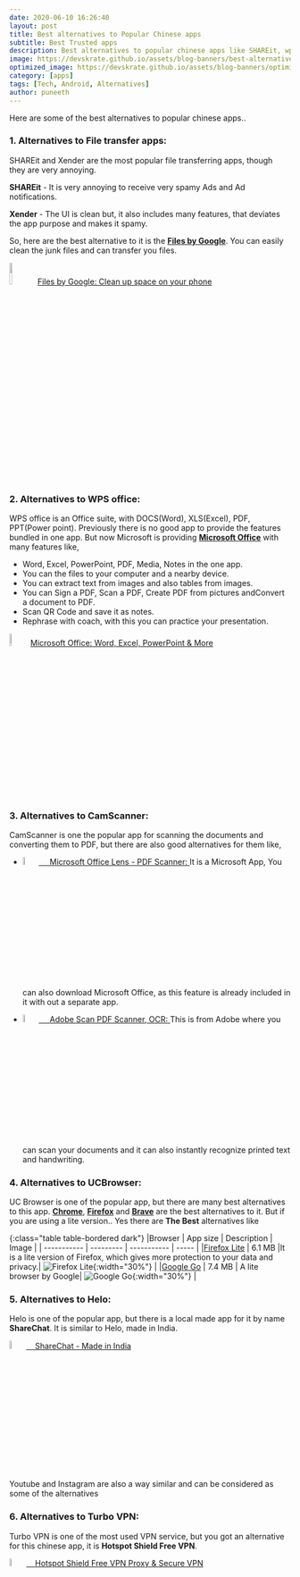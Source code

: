 ```yaml
---
date: 2020-06-10 16:26:40
layout: post
title: Best alternatives to Popular Chinese apps
subtitle: Best Trusted apps
description: Best alternatives to popular chinese apps like SHAREit, wps-office etc
image: https://devskrate.github.io/assets/blog-banners/best-alternatives-to-chinese-apps.jpg
optimized_image: https://devskrate.github.io/assets/blog-banners/optimized/best-alternatives-to-chinese-apps-opt.jpg
category: [apps]
tags: [Tech, Android, Alternatives]
author: puneeth
---
```


Here are some of the best alternatives to popular chinese apps..

### 1. Alternatives to File transfer apps:

SHAREit and Xender are the most popular file transferring apps, though they are very annoying.

**SHAREit** - It is very annoying to receive very spamy Ads and Ad notifications.

**Xender** - The UI is clean but, it also includes many features, that deviates the app purpose and makes it spamy.

So, here are the best alternative to it is the [**Files by Google**](https://play.google.com/store/apps/details?id=com.google.android.apps.nbu.files&hl=en_IN). You can easily clean the junk files and can transfer you files.

<p align="">
  <a href="https://play.google.com/store/apps/details?id=com.google.android.apps.nbu.files&hl=en_IN"><img width="10%" src="https://devskrate.github.io/assets/images/alternatives/chinese-apps/filesgo.png"><bold>Files by Google: Clean up space on your phone</bold></a>
</p>

### 2. Alternatives to WPS office:

WPS office is an Office suite, with DOCS(Word), XLS(Excel), PDF, PPT(Power point). Previously there is no good app to provide the features bundled in one app. But now Microsoft is providing [**Microsoft Office**](https://play.google.com/store/apps/details?id=com.microsoft.office.officehubrow&hl=en_IN) with many features like,

- Word, Excel, PowerPoint, PDF, Media, Notes in the one app.
- You can the files to your computer and a nearby device.
- You can extract text from images and also tables from images.
- You can Sign a PDF, Scan a PDF, Create PDF from pictures andConvert a document to PDF.
- Scan QR Code and save it as notes.
- Rephrase with coach, with this you can practice your presentation.

<p align="">
  <a href="https://play.google.com/store/apps/details?id=com.microsoft.office.officehubrow&hl=en_IN"><img width="7.5%" src="https://devskrate.github.io/assets/images/alternatives/chinese-apps/microsoft-office.png"><bold>Microsoft Office: Word, Excel, PowerPoint & More</bold></a>
</p>

### 3. Alternatives to CamScanner:

CamScanner is one the popular app for scanning the documents and converting them to PDF, but there are also good alternatives for them like,

- <p align="">
  <a href="https://play.google.com/store/apps/details?id=com.microsoft.office.officelens&hl=en_IN"><img width="6%" src="https://devskrate.github.io/assets/images/alternatives/chinese-apps/microsoft-office-lens.png">&nbsp;&nbsp;&nbsp;&nbsp;&nbsp;<bold>Microsoft Office Lens - PDF Scanner: </bold></a>It is a Microsoft App, You can also download Microsoft Office, as this feature is already included in it with out a separate app.
  </p>

- <p align="">
  <a href="https://play.google.com/store/apps/details?id=com.adobe.scan.android&hl=en_IN"><img width="6%" src="https://devskrate.github.io/assets/images/alternatives/chinese-apps/adobe-scan.png">&nbsp;&nbsp;&nbsp;&nbsp;&nbsp;<bold>Adobe Scan PDF Scanner, OCR: </bold></a>This is from Adobe where you can scan your documents and it can also instantly recognize printed text and handwriting.
  </p>

### 4. Alternatives to UCBrowser:

UC Browser is one of the popular app, but there are many best alternatives to this app.
[**Chrome**](https://play.google.com/store/apps/details?id=com.android.chrome&hl=en_IN), [**Firefox**](https://play.google.com/store/apps/details?id=org.mozilla.firefox&hl=en_IN) and [**Brave**](https://play.google.com/store/apps/details?id=com.brave.browser&hl=en_IN) are the best alternatives to it.
But if you are using a lite version.. Yes there are **The Best** alternatives like

{:class="table table-bordered dark"}
|Browser | App size | Description | Image |
| ----------- | --------- | ----------- | ----- |
|[Firefox Lite](https://play.google.com/store/apps/details?id=org.mozilla.rocket&hl=en_IN) | 6.1 MB |It is a lite version of Firefox, which gives more protection to your data and privacy.| ![Firefox Lite](https://devskrate.github.io/assets/images/alternatives/chinese-apps/firefox-lite.png){:width="30%"} |
|[Google Go](https://play.google.com/store/apps/details?id=com.google.android.apps.searchlite&hl=en_IN) | 7.4 MB | A lite browser by Google| ![Google Go](https://devskrate.github.io/assets/images/alternatives/chinese-apps/google-go.png){:width="30%"} |

### 5. Alternatives to Helo:

Helo is one of the popular app, but there is a local made app for it by name **ShareChat**. It is similar to Helo, made in India.

<p align="">
  <a href="https://play.google.com/store/apps/details?id=in.mohalla.sharechat"><img width="6%" src="https://devskrate.github.io/assets/images/alternatives/chinese-apps/share-chat.png">&nbsp;&nbsp;&nbsp;&nbsp;<bold>ShareChat - Made in India</bold></a>
</p>
Youtube and Instagram are also a way similar and can be considered as some of the alternatives

### 6. Alternatives to Turbo VPN:

Turbo VPN is one of the most used VPN service, but you got an alternative for this chinese app, it is **Hotspot Shield Free VPN**.

<p align="">
  <a href="https://play.google.com/store/apps/details?id=hotspotshield.android.vpn&hl=en_IN"><img width="6%" src="https://devskrate.github.io/assets/images/alternatives/chinese-apps/hotspot-shield-vpn.png">&nbsp;&nbsp;&nbsp;&nbsp;<bold>Hotspot Shield Free VPN Proxy & Secure VPN</bold></a>
</p>
